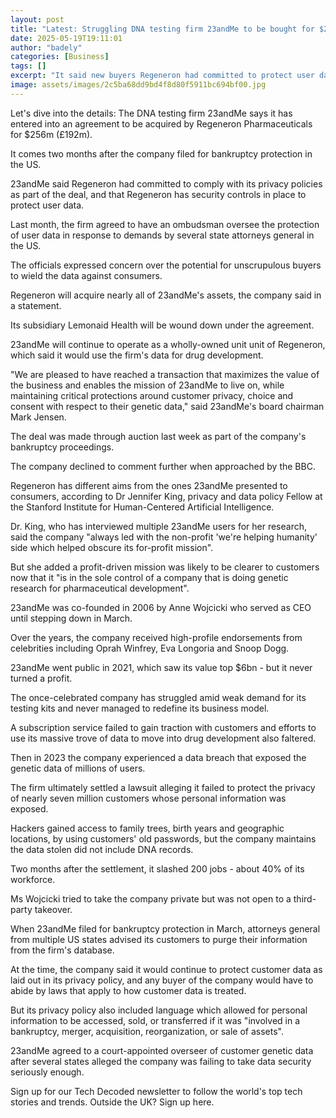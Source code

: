 ```yaml
---
layout: post
title: "Latest: Struggling DNA testing firm 23andMe to be bought for $256m"
date: 2025-05-19T19:11:01
author: "badely"
categories: [Business]
tags: []
excerpt: "It said new buyers Regeneron had committed to protect user data as part of the deal."
image: assets/images/2c5ba68dd9bd4f8d80f5911bc694bf00.jpg
---
```


Let's dive into the details: The DNA testing firm 23andMe says it has entered into an agreement to be acquired by Regeneron Pharmaceuticals for $256m (£192m).

It comes two months after the company filed for bankruptcy protection in the US.

23andMe said Regeneron had committed to comply with its privacy policies as part of the deal, and that Regeneron has security controls in place to protect user data.

Last month, the firm agreed to have an ombudsman oversee the protection of user data in response to demands by several state attorneys general in the US.

The officials expressed concern over the potential for unscrupulous buyers to wield the data against consumers.

Regeneron will acquire nearly all of 23andMe's assets, the company said in a statement.

Its subsidiary Lemonaid Health will be wound down under the agreement.

23andMe will continue to operate as a wholly-owned unit unit of Regeneron, which said it would use the firm's data for drug development.

"We are pleased to have reached a transaction that maximizes the value of the business and enables the mission of 23andMe to live on, while maintaining critical protections around customer privacy, choice and consent with respect to their genetic data," said 23andMe's board chairman Mark Jensen.

The deal was made through auction last week as part of the company's bankruptcy proceedings.

The company declined to comment further when approached by the BBC.

Regeneron has different aims from the ones 23andMe presented to consumers, according to Dr Jennifer King, privacy and data policy Fellow at the Stanford Institute for Human-Centered Artificial Intelligence.

Dr. King, who has interviewed multiple 23andMe users for her research, said the company "always led with the non-profit 'we're helping humanity' side which helped obscure its for-profit mission".

But she added a profit-driven mission was likely to be clearer to customers now that it "is in the sole control of a company that is doing genetic research for pharmaceutical development".

23andMe was co-founded in 2006 by Anne Wojcicki who served as CEO until stepping down in March.

Over the years, the company received high-profile endorsements from celebrities including Oprah Winfrey, Eva Longoria and Snoop Dogg.

23andMe went public in 2021, which saw its value top $6bn - but it never turned a profit.

The once-celebrated company has struggled amid weak demand for its testing kits and never managed to redefine its business model.

A subscription service failed to gain traction with customers and efforts to use its massive trove of data to move into drug development also faltered.

Then in 2023 the company experienced a data breach that exposed the genetic data of millions of users.

The firm ultimately settled a lawsuit alleging it failed to protect the privacy of nearly seven million customers whose personal information was exposed.

Hackers gained access to family trees, birth years and geographic locations, by using customers' old passwords, but the company maintains the data stolen did not include DNA records.

Two months after the settlement, it slashed 200 jobs - about 40% of its workforce.

Ms Wojcicki tried to take the company private but was not open to a third-party takeover.

When 23andMe filed for bankruptcy protection in March, attorneys general from multiple US states advised its customers to purge their information from the firm's database.

At the time, the company said it would continue to protect customer data as laid out in its privacy policy, and any buyer of the company would have to abide by laws that apply to how customer data is treated.

But its privacy policy also included language which allowed for personal information to be accessed, sold, or transferred if it was "involved in a bankruptcy, merger, acquisition, reorganization, or sale of assets".

23andMe agreed to a court-appointed overseer of customer genetic data after several states alleged the company was failing to take data security seriously enough.

Sign up for our Tech Decoded newsletter to follow the world's top tech stories and trends. Outside the UK? Sign up here.


